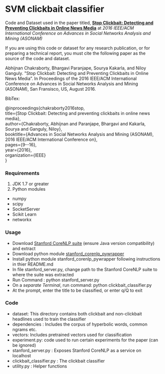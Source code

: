 # SVM clickbait classifier
Code and Dataset used in the paper titled,
**[Stop Clickbait: Detecting and Preventing Clickbaits in Online News Media](http://cse.iitkgp.ac.in/~abhijnan/papers/chakraborty_clickbait_asonam16.pdf)**
at *2016 IEEE/ACM International Conference on Advances in Social Networks Analysis and Mining (ASONAM)*

If you are using this code or dataset for any research publication, or for preparing a technical report, you must cite the following paper as the source of the code and dataset.

Abhijnan Chakraborty, Bhargavi Paranjape, Sourya Kakarla, and Niloy Ganguly. "Stop Clickbait: Detecting and Preventing Clickbaits in Online News Media”. In Proceedings of the 2016 IEEE/ACM International Conference on Advances in Social Networks Analysis and Mining (ASONAM), San Fransisco, US, August 2016.

BibTex:

@inproceedings{chakraborty2016stop,   
  title={Stop Clickbait: Detecting and preventing clickbaits in online news media},   
  author={Chakraborty, Abhijnan and Paranjape, Bhargavi and Kakarla, Sourya and Ganguly, Niloy},   
  booktitle={Advances in Social Networks Analysis and Mining (ASONAM), 2016 IEEE/ACM International Conference on},    
  pages={9--16},    
  year={2016},   
  organization={IEEE}   
}

### Requirements
1. JDK 1.7 or greater
2. Python modules
  * numpy
  * scipy
  * SocketServer
  * Scikit Learn
  * networkx

### Usage
* Download [Stanford CoreNLP suite](http://stanfordnlp.github.io/CoreNLP/) (ensure Java version compatibility) and extract
* Download python module [stanford_corenlp_pywrapper](https://github.com/brendano/stanford_corenlp_pywrapper)
* Install python module stanford_corenlp_pywrapper following instructions in thier README.md
* In file stanford_server.py, change path to the Stanford CoreNLP suite to where the suite was extracted
* Run Command : python stanford_server.py
* On a *separate Terminal*, run command: python clickbait_classifier.py
* At the prompt, enter the title to be classified, or enter q/Q to exit

### Code
* dataset: This directory contains both clickbait and non-clickbait headlines used to train the classifier
* dependencies : Includes the corpus of hyperbolic words, common ngrams etc.
* vectors: Includes pretrained vectors used for classification
* experiment.py: code used to run certain experiments for the paper (can be ignored)
* stanford_server.py : Exposes Stanford CoreNLP as a service on localhost
* clickbait_classifier.py : The clickbait classifier
* utility.py : Helper functions
